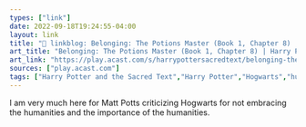 ```yaml
---
types: ["link"]
date: 2022-09-18T19:24:55-04:00
layout: link
title: "🔗 linkblog: Belonging: The Potions Master (Book 1, Chapter 8) | Harry Potter and the Sacred Text on Acast'"
art_title: "Belonging: The Potions Master (Book 1, Chapter 8) | Harry Potter and the Sacred Text on Acast"
art_link: "https://play.acast.com/s/harrypottersacredtext/belonging-thepotionsmaster-book1-chapter8-"
sources: ["play.acast.com"]
tags: ["Harry Potter and the Sacred Text","Harry Potter","Hogwarts","humanities","humanities education"]
---
```

I am very much here for Matt Potts criticizing Hogwarts for not embracing the humanities and the importance of the humanities.
 
